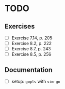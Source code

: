 # TODO

## Exercises

- [ ] Exercise 7.14, p. 205
- [ ] Exercise 8.2, p. 222
- [ ] Exercise 8.7, p. 243
- [ ] Exercise 8.5, p. 256

## Documentation

- [ ] setup: `gopls` with `vim-go`
